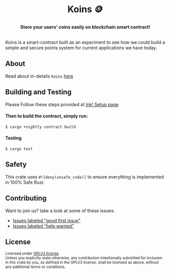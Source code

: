 <h1 align="center">Koins 🪙</h1>

<div align="center">
  <strong>Store your users' coins easily on blockchain smart contract!</strong>
 </div>
<br />

Koins is a smart-contract built as an experiment to see how we could build a simple and secure 
points system for current applications we have today.

## About

Read about in-details `Koins` [here](./lib.rs)

## Building and Testing

Please Follow these steps provided at [Ink! Setup page](https://paritytech.github.io/ink-docs/getting-started/setup)

#### Then to build the contract, simply run:

```
$ cargo +nightly contract build
```

#### Testing

```
$ cargo test
```


## Safety

This crate uses `#![deny(unsafe_code)]` to ensure everything is implemented in
100% Safe Rust.

## Contributing

Want to join us? take a look at some of these issues:

- [Issues labeled "good first issue"][good-first-issue]
- [Issues labeled "help wanted"][help-wanted]

[good-first-issue]: https://github.com/shekohex/koins/labels/good%20first%20issue
[help-wanted]: https://github.com/shekohex/koins/labels/help%20wanted

## License

<sup>
Licensed under <a href="LICENSE">GPLV3 license</a>.
</sup>

<br/>

<sub>
Unless you explicitly state otherwise, any contribution intentionally submitted
for inclusion in this crate by you, as defined in the GPLV3 license, shall
be licensed as above, without any additional terms or conditions.
</sub>
